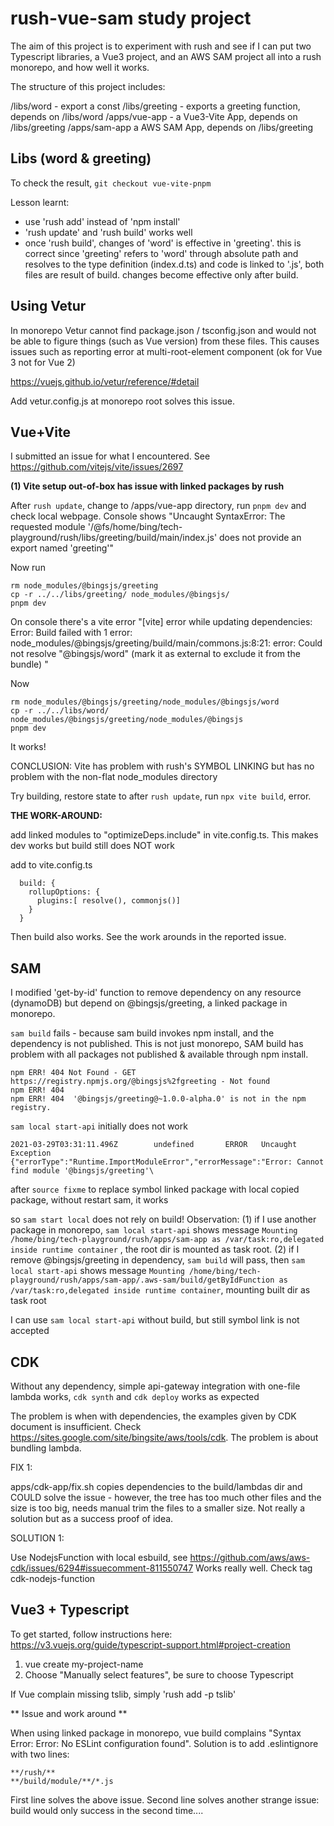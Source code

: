 # rush-vue-sam study project

The aim of this project is to experiment with rush and see if I can put two Typescript libraries, a Vue3 project, and an AWS SAM project all into a rush monorepo, and how well it works.

The structure of this project includes:

/libs/word - export a const
/libs/greeting - exports a greeting function, depends on /libs/word
/apps/vue-app - a Vue3-Vite App, depends on /libs/greeting
/apps/sam-app a AWS SAM App, depends on /libs/greeting

## Libs (word & greeting)

To check the result, `git checkout vue-vite-pnpm`

Lesson learnt: 
- use 'rush add' instead of 'npm install' 
- 'rush update' and 'rush build' works well
- once 'rush build', changes of 'word' is effective in 'greeting'. this is correct since 'greeting' refers to 'word' through absolute path and resolves to the type definition (index.d.ts) and code is linked to '.js', both files are result of build. changes become effective only after build.

## Using Vetur

In monorepo Vetur cannot find package.json / tsconfig.json and would not be able to figure things (such as Vue version) from these files. This causes issues such as reporting error at multi-root-element component (ok for Vue 3 not for Vue 2)

https://vuejs.github.io/vetur/reference/#detail

Add vetur.config.js at monorepo root solves this issue.


## Vue+Vite

I submitted an issue for what I encountered. See https://github.com/vitejs/vite/issues/2697

**(1) Vite setup out-of-box has issue with linked packages by rush**

After `rush update`, change to /apps/vue-app directory, run `pnpm dev` and check local webpage. Console shows "Uncaught SyntaxError: The requested module '/@fs/home/bing/tech-playground/rush/libs/greeting/build/main/index.js' does not provide an export named 'greeting'"

Now run
```
rm node_modules/@bingsjs/greeting
cp -r ../../libs/greeting/ node_modules/@bingsjs/
pnpm dev
```

On console there's a vite error "[vite] error while updating dependencies:
Error: Build failed with 1 error:
node_modules/@bingsjs/greeting/build/main/commons.js:8:21: error: Could not resolve "@bingsjs/word" (mark it as external to exclude it from the bundle)
"

Now
```
rm node_modules/@bingsjs/greeting/node_modules/@bingsjs/word
cp -r ../../libs/word/ node_modules/@bingsjs/greeting/node_modules/@bingsjs
pnpm dev
```
It works!

CONCLUSION: Vite has problem with rush's SYMBOL LINKING but has no problem with the non-flat node_modules directory

Try building, restore state to after `rush update`, run `npx vite build`, error. 

**THE WORK-AROUND:**

add linked modules to "optimizeDeps.include" in vite.config.ts. This makes dev works but build still does NOT work

add to vite.config.ts
```
  build: {
    rollupOptions: {
      plugins:[ resolve(), commonjs()]
    }
  }
```  

Then build also works. See the work arounds in the reported issue.

## SAM

I modified 'get-by-id' function to remove dependency on any resource (dynamoDB) but depend on @bingsjs/greeting, a linked package in monorepo.

`sam build` fails - because sam build invokes npm install, and the dependency is not published. This is not just monorepo, SAM build has problem with all packages not published & available through npm install.

```
npm ERR! 404 Not Found - GET https://registry.npmjs.org/@bingsjs%2fgreeting - Not found
npm ERR! 404 
npm ERR! 404  '@bingsjs/greeting@~1.0.0-alpha.0' is not in the npm registry.
```

`sam local start-api` initially does not work

```
2021-03-29T03:31:11.496Z        undefined       ERROR   Uncaught Exception      {"errorType":"Runtime.ImportModuleError","errorMessage":"Error: Cannot find module '@bingsjs/greeting'\
```

after `source fixme` to replace symbol linked package with local copied package, without restart sam, it works

so `sam start local` does not rely on build! 
Observation: 
(1) if I use another package in monorepo, `sam local start-api` shows message `Mounting /home/bing/tech-playground/rush/apps/sam-app as /var/task:ro,delegated inside runtime container` , the root dir is mounted as task root. 
(2) if I remove @bingsjs/greeting in dependency, `sam build` will pass, then `sam local start-api` shows message `Mounting /home/bing/tech-playground/rush/apps/sam-app/.aws-sam/build/getByIdFunction as /var/task:ro,delegated inside runtime container`, mounting built dir as task root

I can use `sam local start-api` without build, but still symbol link is not accepted

## CDK

Without any dependency, simple api-gateway integration with one-file lambda works, `cdk synth` and `cdk deploy` works as expected

The problem is when with dependencies, the examples given by CDK document is insufficient. Check https://sites.google.com/site/bingsite/aws/tools/cdk. The problem is about bundling lambda.

FIX 1:

apps/cdk-app/fix.sh copies dependencies to the build/lambdas dir and COULD solve the issue - however, the tree has too much other files and the size is too big, needs manual trim the files to a smaller size. Not really a solution but as a success proof of idea.

SOLUTION 1: 

Use NodejsFunction with local esbuild, see https://github.com/aws/aws-cdk/issues/6294#issuecomment-811550747
Works really well. Check tag cdk-nodejs-function


## Vue3 + Typescript

To get started, follow instructions here: https://v3.vuejs.org/guide/typescript-support.html#project-creation
1. vue create my-project-name 
2. Choose "Manually select features", be sure to choose Typescript

If Vue complain missing tslib, simply 'rush add -p tslib'

** Issue and work around **

When using linked package in monorepo, vue build complains "Syntax Error: Error: No ESLint configuration found". 
Solution is to add .eslintignore with two lines:

```
**/rush/**
**/build/module/**/*.js
```

First line solves the above issue. Second line solves another strange issue: build would only success in the second time....